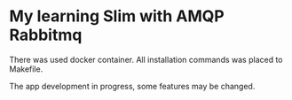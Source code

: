 # My learning Slim with AMQP Rabbitmq

There was used docker container.
All installation commands was placed to Makefile.

The app development in progress, some features may be changed.
